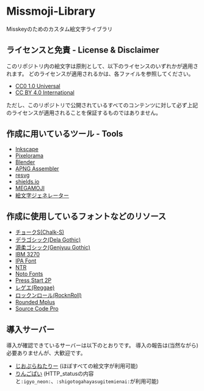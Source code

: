 # Missmoji-Library

Misskeyのためのカスタム絵文字ライブラリ

## ライセンスと免責 - License & Disclaimer

このリポジトリ内の絵文字は原則として、以下のライセンスのいずれかが適用されます。
どのライセンスが適用されるかは、各ファイルを参照してください。

- [CC0 1.0 Universal](https://creativecommons.org/publicdomain/zero/1.0/)
- [CC BY 4.0 International](https://creativecommons.org/licenses/by/4.0/)

ただし、このリポジトリで公開されているすべてのコンテンツに対して必ず上記のライセンスが適用されることを保証するものではありません。

## 作成に用いているツール - Tools

- [Inkscape](https://inkscape.org/)
- [Pixelorama](https://github.com/Orama-Interactive/Pixelorama)
- [Blender](https://www.blender.org/)
- [APNG Assembler](https://apngasm.sourceforge.net/)
- [resvg](https://github.com/RazrFalcon/resvg)
- [shields.io](https://shields.io/)
- [MEGAMOJI](https://zk-phi.github.io/MEGAMOJI/)
- [絵文字ジェネレーター](https://emoji-gen.ninja/)

## 作成に使用しているフォントなどのリソース

- [チョークS(Chalk-S)](http://font.cutegirl.jp/chalk-s.html)
- [デラゴシック(Dela Gothic)](https://github.com/syakuzen/DelaGothic)
- [源柔ゴシック(Genjyuu Gothic)](http://jikasei.me/font/genjyuu/)
- [IBM 3270](https://github.com/rbanffy/3270font)
- [IPA Font](https://moji.or.jp/ipafont/)
- [NTR](https://fonts.google.com/specimen/NTR)
- [Noto Fonts](https://fonts.google.com/noto)
- [Press Start 2P](https://github.com/codeman38/PressStart2P)
- [レゲエ(Reggae)](https://github.com/fontworks-fonts/Reggae)
- [ロックンロール(RocknRoll)](https://github.com/fontworks-fonts/RocknRoll)
- [Rounded Mplus](http://jikasei.me/font/rounded-mplus/)
- [Source Code Pro](https://github.com/adobe-fonts/source-code-pro)

## 導入サーバー

導入が確認できているサーバーは以下のとおりです。
導入の報告は(当然ながら)必要ありませんが、大歓迎です。

- [じおぷらねたりー](https://geoplanetary.net/) (ほぼすべての絵文字が利用可能)
- [りんごぱい](https://misskey.04.si/) (HTTP_statusの内容と`:igyo_neon:`、`:shigotogahayasugitemienai:`が利用可能)
